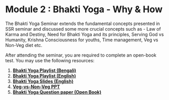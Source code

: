 # Module 2 : Bhakti Yoga - Why & How

The Bhakti Yoga Seminar extends the fundamental concepts presented in SSR seminar and discussed some more crucial concepts such as - Law of Karma and Destiny, Need for Bhakti Yoga and its principles, Serving God vs Humanity, Krishna Consciousness for youths, Time management, Veg vs Non-Veg diet etc.

After attending the seminar, you are required to complete an open-book test. You may use the following resources: 

1. **[Bhakti Yoga Playlist (Bengali)](https://youtube.com/playlist?list=PLRv-89Ces_lGMhWzc3Msaae6T9Xjb6adW&feature=shared)**
2. **[Bhakti Yoga Playlist (English)](https://youtube.com/playlist?list=PLRv-89Ces_lH72Jk-r_NDBtbIaWub_xgZ&si=kwb0jqZhvie721fT)**
3. **[Bhakti Yoga Slides (English)](https://drive.google.com/file/d/1ED_xh6JT-Jsy1CfpuYa0UQkwS_6t0-EU/view?usp=drivesdk)**
4. **[Veg-vs-Non-Veg PPT](https://drive.google.com/file/d/1SW3PpguYTpQO99jjSbjhkmSh00pGV-cc/view?usp=sharing)**
5. **[Bhakti Yoga Question paper (Open Book)](https://docs.google.com/document/d/1EBpG3cQp3IqePJZgAyQbcMhp3jvtSwN0SXiJeEceS6c/edit?usp=sharing)**







